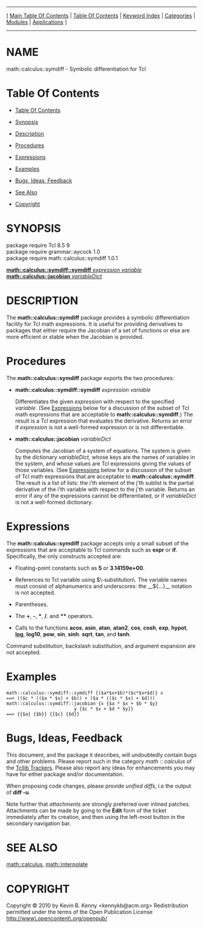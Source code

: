 
[//000000001]: # (math::calculus::symdiff \- Symbolic differentiation for Tcl)
[//000000002]: # (Generated from file 'symdiff\.man' by tcllib/doctools with format 'markdown')
[//000000003]: # (Copyright &copy; 2010 by Kevin B\. Kenny <kennykb@acm\.org>)
[//000000004]: # (Redistribution permitted under the terms of the Open Publication License <http://www\.opencontent\.org/openpub/>)
[//000000005]: # (math::calculus::symdiff\(n\) 1\.0\.1 tcllib "Symbolic differentiation for Tcl")

<hr> [ <a href="../../../../toc.md">Main Table Of Contents</a> &#124; <a
href="../../../toc.md">Table Of Contents</a> &#124; <a
href="../../../../index.md">Keyword Index</a> &#124; <a
href="../../../../toc0.md">Categories</a> &#124; <a
href="../../../../toc1.md">Modules</a> &#124; <a
href="../../../../toc2.md">Applications</a> ] <hr>

# NAME

math::calculus::symdiff \- Symbolic differentiation for Tcl

# <a name='toc'></a>Table Of Contents

  - [Table Of Contents](#toc)

  - [Synopsis](#synopsis)

  - [Description](#section1)

  - [Procedures](#section2)

  - [Expressions](#section3)

  - [Examples](#section4)

  - [Bugs, Ideas, Feedback](#section5)

  - [See Also](#seealso)

  - [Copyright](#copyright)

# <a name='synopsis'></a>SYNOPSIS

package require Tcl 8\.5 9  
package require grammar::aycock 1\.0  
package require math::calculus::symdiff 1\.0\.1  

[__math::calculus::symdiff::symdiff__ *expression* *variable*](#1)  
[__math::calculus::jacobian__ *variableDict*](#2)  

# <a name='description'></a>DESCRIPTION

The __math::calculus::symdiff__ package provides a symbolic differentiation
facility for Tcl math expressions\. It is useful for providing derivatives to
packages that either require the Jacobian of a set of functions or else are more
efficient or stable when the Jacobian is provided\.

# <a name='section2'></a>Procedures

The __math::calculus::symdiff__ package exports the two procedures:

  - <a name='1'></a>__math::calculus::symdiff::symdiff__ *expression* *variable*

    Differentiates the given *expression* with respect to the specified
    *variable*\. \(See [Expressions](#section3) below for a discussion of
    the subset of Tcl math expressions that are acceptable to
    __math::calculus::symdiff__\.\) The result is a Tcl expression that
    evaluates the derivative\. Returns an error if *expression* is not a
    well\-formed expression or is not differentiable\.

  - <a name='2'></a>__math::calculus::jacobian__ *variableDict*

    Computes the Jacobian of a system of equations\. The system is given by the
    dictionary *variableDict*, whose keys are the names of variables in the
    system, and whose values are Tcl expressions giving the values of those
    variables\. \(See [Expressions](#section3) below for a discussion of the
    subset of Tcl math expressions that are acceptable to
    __math::calculus::symdiff__\. The result is a list of lists: the i'th
    element of the j'th sublist is the partial derivative of the i'th variable
    with respect to the j'th variable\. Returns an error if any of the
    expressions cannot be differentiated, or if *variableDict* is not a
    well\-formed dictionary\.

# <a name='section3'></a>Expressions

The __math::calculus::symdiff__ package accepts only a small subset of the
expressions that are acceptable to Tcl commands such as __expr__ or
__if__\. Specifically, the only constructs accepted are:

  - Floating\-point constants such as __5__ or __3\.14159e\+00__\.

  - References to Tcl variable using $\-substitution\. The variable names must
    consist of alphanumerics and underscores: the __$\{\.\.\.\}__ notation is not
    accepted\.

  - Parentheses\.

  - The __\+__, __\-__, __\*__, __/__\. and __\*\*__ operators\.

  - Calls to the functions __acos__, __asin__, __atan__,
    __atan2__, __cos__, __cosh__, __exp__, __hypot__,
    __[log](\.\./log/log\.md)__, __log10__, __pow__, __sin__,
    __sinh__\. __sqrt__, __tan__, and __tanh__\.

Command substitution, backslash substitution, and argument expansion are not
accepted\.

# <a name='section4'></a>Examples

    math::calculus::symdiff::symdiff {($a*$x+$b)*($c*$x+$d)} x
    ==> (($c * (($a * $x) + $b)) + ($a * (($c * $x) + $d)))
    math::calculus::symdiff::jacobian {x {$a * $x + $b * $y}
                             y {$c * $x + $d * $y}}
    ==> {{$a} {$b}} {{$c} {$d}}

# <a name='section5'></a>Bugs, Ideas, Feedback

This document, and the package it describes, will undoubtedly contain bugs and
other problems\. Please report such in the category *math :: calculus* of the
[Tcllib Trackers](http://core\.tcl\.tk/tcllib/reportlist)\. Please also report
any ideas for enhancements you may have for either package and/or documentation\.

When proposing code changes, please provide *unified diffs*, i\.e the output of
__diff \-u__\.

Note further that *attachments* are strongly preferred over inlined patches\.
Attachments can be made by going to the __Edit__ form of the ticket
immediately after its creation, and then using the left\-most button in the
secondary navigation bar\.

# <a name='seealso'></a>SEE ALSO

[math::calculus](calculus\.md), [math::interpolate](interpolate\.md)

# <a name='copyright'></a>COPYRIGHT

Copyright &copy; 2010 by Kevin B\. Kenny <kennykb@acm\.org>
Redistribution permitted under the terms of the Open Publication License <http://www\.opencontent\.org/openpub/>
